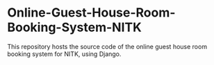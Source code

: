 # Online-Guest-House-Room-Booking-System-NITK
This repository hosts the source code of the online guest house room booking system for NITK, using Django.
